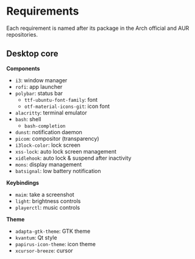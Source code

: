 # Requirements

Each requirement is named after its package in the Arch official and AUR
repositories.

## Desktop core

**Components**

- `i3`: window manager
- `rofi`: app launcher
- `polybar`: status bar
  - `ttf-ubuntu-font-family`: font
  - `otf-material-icons-git`: icon font
- `alacritty`: terminal emulator
- `bash`: shell
  - `bash-completion`
- `dunst`: notification daemon
- `picom`: compositor (transparency)
- `i3lock-color`: lock screen
- `xss-lock`: auto lock screen management
- `xidlehook`: auto lock & suspend after inactivity
- `mons`: display management
- `batsignal`: low battery notification

**Keybindings**

- `maim`: take a screenshot
- `light`: brightness controls
- `playerctl`: music controls

**Theme**

- `adapta-gtk-theme`: GTK theme
- `kvantum`: Qt style
- `papirus-icon-theme`: icon theme
- `xcursor-breeze`: cursor
